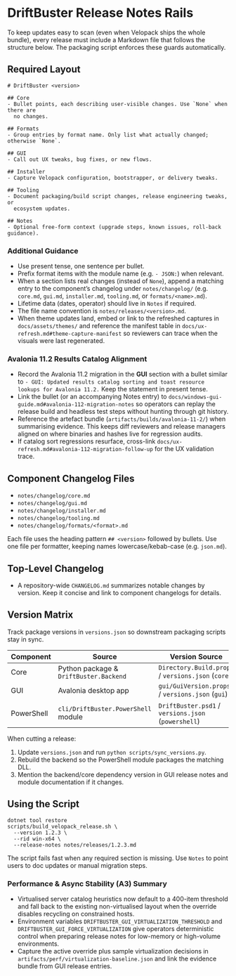 # DriftBuster Release Notes Rails

To keep updates easy to scan (even when Velopack ships the whole bundle), every
release must include a Markdown file that follows the structure below. The
packaging script enforces these guards automatically.

## Required Layout

```
# DriftBuster <version>

## Core
- Bullet points, each describing user-visible changes. Use `None` when there are
  no changes.

## Formats
- Group entries by format name. Only list what actually changed; otherwise `None`.

## GUI
- Call out UX tweaks, bug fixes, or new flows.

## Installer
- Capture Velopack configuration, bootstrapper, or delivery tweaks.

## Tooling
- Document packaging/build script changes, release engineering tweaks, or
  ecosystem updates.

## Notes
- Optional free-form context (upgrade steps, known issues, roll-back guidance).
```

### Additional Guidance
- Use present tense, one sentence per bullet.
- Prefix format items with the module name (e.g. `- JSON:`) when relevant.
- When a section lists real changes (instead of `None`), append a matching entry
  to the component’s changelog under `notes/changelog/` (e.g. `core.md`,
  `gui.md`, `installer.md`, `tooling.md`, or `formats/<name>.md`).
- Lifetime data (dates, operator) should live in `Notes` if required.
- The file name convention is `notes/releases/<version>.md`.
- When theme updates land, embed or link to the refreshed captures in
  `docs/assets/themes/` and reference the manifest table in
  `docs/ux-refresh.md#theme-capture-manifest` so reviewers can trace when the
  visuals were last regenerated.

### Avalonia 11.2 Results Catalog Alignment
- Record the Avalonia 11.2 migration in the **GUI** section with a bullet similar to `- GUI: Updated results catalog sorting and toast resource lookups for Avalonia 11.2.` Keep the statement in present tense.
- Link the bullet (or an accompanying Notes entry) to `docs/windows-gui-guide.md#avalonia-112-migration-notes` so operators can replay the release build and headless test steps without hunting through git history.
- Reference the artefact bundle (`artifacts/builds/avalonia-11-2/`) when summarising evidence. This keeps diff reviewers and release managers aligned on where binaries and hashes live for regression audits.
- If catalog sort regressions resurface, cross-link `docs/ux-refresh.md#avalonia-112-migration-follow-up` for the UX validation trace.

## Component Changelog Files
- `notes/changelog/core.md`
- `notes/changelog/gui.md`
- `notes/changelog/installer.md`
- `notes/changelog/tooling.md`
- `notes/changelog/formats/<format>.md`

Each file uses the heading pattern `## <version>` followed by bullets. Use one
file per formatter, keeping names lowercase/kebab-case (e.g. `json.md`).

## Top-Level Changelog

- A repository-wide `CHANGELOG.md` summarizes notable changes by version. Keep
  it concise and link to component changelogs for details.

## Version Matrix

Track package versions in `versions.json` so downstream packaging scripts stay in
sync.

| Component  | Source                                  | Version Source                  |
|------------|-----------------------------------------|---------------------------------|
| Core       | Python package & `DriftBuster.Backend`  | `Directory.Build.props` / `versions.json` (`core`) |
| GUI        | Avalonia desktop app                    | `gui/GuiVersion.props` / `versions.json` (`gui`)   |
| PowerShell | `cli/DriftBuster.PowerShell` module     | `DriftBuster.psd1` / `versions.json` (`powershell`) |

When cutting a release:

1. Update `versions.json` and run `python scripts/sync_versions.py`.
2. Rebuild the backend so the PowerShell module packages the matching DLL.
3. Mention the backend/core dependency version in GUI release notes and module
   documentation if it changes.

## Using the Script

```
dotnet tool restore
scripts/build_velopack_release.sh \
  --version 1.2.3 \
  --rid win-x64 \
  --release-notes notes/releases/1.2.3.md
```

The script fails fast when any required section is missing. Use `Notes` to point
users to doc updates or manual migration steps.

### Performance & Async Stability (A3) Summary
- Virtualised server catalog heuristics now default to a 400-item threshold and fall back to the existing non-virtualised layout when the override disables recycling on constrained hosts.
- Environment variables `DRIFTBUSTER_GUI_VIRTUALIZATION_THRESHOLD` and `DRIFTBUSTER_GUI_FORCE_VIRTUALIZATION` give operators deterministic control when preparing release notes for low-memory or high-volume environments.
- Capture the active override plus sample virtualization decisions in `artifacts/perf/virtualization-baseline.json` and link the evidence bundle from GUI release entries.
